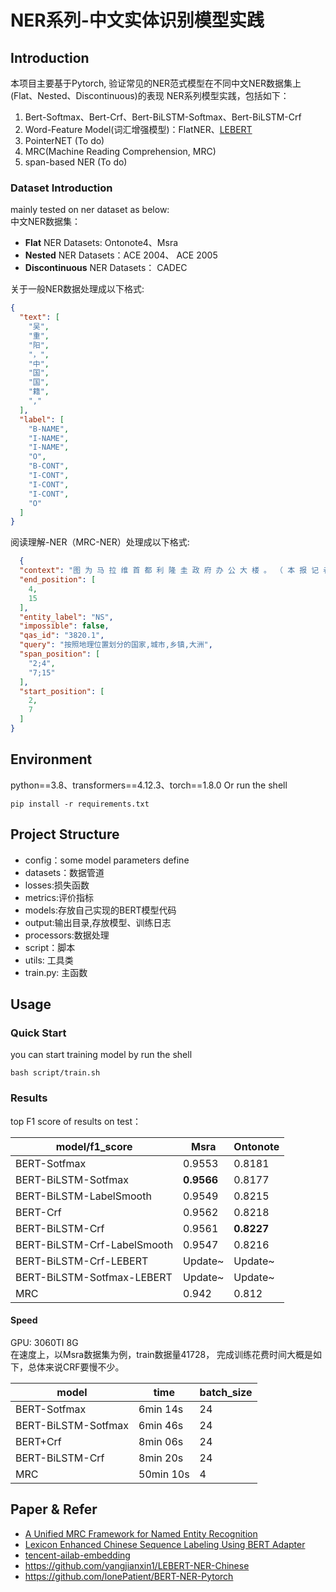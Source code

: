 # NER系列-中文实体识别模型实践

## Introduction

本项目主要基于Pytorch, 验证常见的NER范式模型在不同中文NER数据集上(Flat、Nested、Discontinuous)的表现
NER系列模型实践，包括如下：

1. Bert-Softmax、Bert-Crf、Bert-BiLSTM-Softmax、Bert-BiLSTM-Crf
2. Word-Feature Model(词汇增强模型)：FlatNER、[LEBERT](https://arxiv.org/abs/2105.07148)
3. PointerNET (To do)
4. MRC(Machine Reading Comprehension, MRC)
5. span-based NER (To do)

### Dataset Introduction

mainly tested on ner dataset as below:  
中文NER数据集：

- **Flat** NER Datasets: Ontonote4、Msra
- **Nested** NER Datasets：ACE 2004、 ACE 2005
- **Discontinuous** NER Datasets： CADEC

关于一般NER数据处理成以下格式:

```json
{
  "text": [
    "吴",
    "重",
    "阳",
    "，",
    "中",
    "国",
    "国",
    "籍",
    ","
  ],
  "label": [
    "B-NAME",
    "I-NAME",
    "I-NAME",
    "O",
    "B-CONT",
    "I-CONT",
    "I-CONT",
    "I-CONT",
    "O"
  ]
}
```

阅读理解-NER（MRC-NER）处理成以下格式:

```json
  {
  "context": "图 为 马 拉 维 首 都 利 隆 圭 政 府 办 公 大 楼 。 （ 本 报 记 者 温 宪 摄 ）",
  "end_position": [
    4,
    15
  ],
  "entity_label": "NS",
  "impossible": false,
  "qas_id": "3820.1",
  "query": "按照地理位置划分的国家,城市,乡镇,大洲",
  "span_position": [
    "2;4",
    "7;15"
  ],
  "start_position": [
    2,
    7
  ]
}
```

## Environment

python==3.8、transformers==4.12.3、torch==1.8.0
Or run the shell

```
pip install -r requirements.txt
```

## Project Structure

- config：some model parameters define
- datasets：数据管道
- losses:损失函数
- metrics:评价指标
- models:存放自己实现的BERT模型代码
- output:输出目录,存放模型、训练日志
- processors:数据处理
- script：脚本
- utils: 工具类
- train.py: 主函数

## Usage

### Quick Start

you can start training model by run the shell

```
bash script/train.sh
```

### Results

top F1 score of results on test：

| model/f1_score              | Msra       | Ontonote   |
|-----------------------------|------------|------------|
| BERT-Sotfmax                | 0.9553     | 0.8181     |
| BERT-BiLSTM-Sotfmax         | __0.9566__ | 0.8177     |
| BERT-BiLSTM-LabelSmooth     | 0.9549     | 0.8215     |
| BERT-Crf                    | 0.9562     | 0.8218     |
| BERT-BiLSTM-Crf             | 0.9561     | __0.8227__ |
| BERT-BiLSTM-Crf-LabelSmooth | 0.9547     | 0.8216     |
| BERT-BiLSTM-Crf-LEBERT      | Update~    | Update~    |
| BERT-BiLSTM-Sotfmax-LEBERT  | Update~    | Update~    |
| MRC                         | 0.942      | 0.812      |

#### Speed

GPU: 3060TI 8G  
在速度上，以Msra数据集为例，train数据量41728， 完成训练花费时间大概是如下，总体来说CRF要慢不少。

| model               | time      | batch_size |
|---------------------|-----------|------------|
| BERT-Sotfmax        | 6min 14s  | 24         |
| BERT-BiLSTM-Sotfmax | 6min 46s  | 24         |
| BERT+Crf            | 8min 06s  | 24         |
| BERT-BiLSTM-Crf     | 8min 20s  | 24         |
| MRC                 | 50min 10s | 4          |

## Paper & Refer

- [A Unified MRC Framework for Named Entity Recognition](https://arxiv.org/abs/1910.11476)
- [Lexicon Enhanced Chinese Sequence Labeling Using BERT Adapter](https://arxiv.org/abs/2105.07148)
- [tencent-ailab-embedding](https://ai.tencent.com/ailab/nlp/en/embedding.html)
- https://github.com/yangjianxin1/LEBERT-NER-Chinese
- https://github.com/lonePatient/BERT-NER-Pytorch








